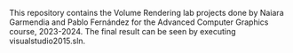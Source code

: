 This repository contains the Volume Rendering lab projects done by Naiara Garmendia and Pablo Fernández for the Advanced Computer Graphics course, 2023-2024. The final result can be seen by executing visualstudio2015.sln.
